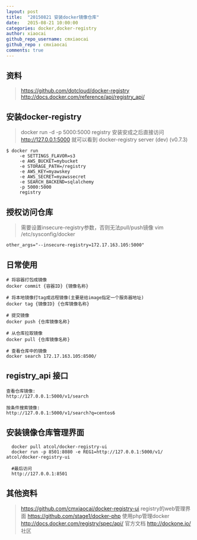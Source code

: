 ```yaml
---
layout: post
title:  "20150821 安装docker镜像仓库"
date:   2015-08-21 10:00:00
categories: docker,docker-registry
author: xiaocai
github_repo_username: cmxiaocai
github_repo : cmxiaocai
comments: true
---
```


## 资料
> https://github.com/dotcloud/docker-registry
> http://docs.docker.com/reference/api/registry_api/

## 安装docker-registry

> docker run -d -p 5000:5000 registry
> 安装安成之后直接访问 http://127.0.0.1:5000 就可以看到 docker-registry server (dev) (v0.7.3)

~~~
$ docker run 
     -e SETTINGS_FLAVOR=s3 
     -e AWS_BUCKET=mybucket 
     -e STORAGE_PATH=/registry 
     -e AWS_KEY=myawskey 
     -e AWS_SECRET=myawssecret 
     -e SEARCH_BACKEND=sqlalchemy 
     -p 5000:5000 
     registry
~~~

<!-- more -->

## 授权访问仓库
> 需要设置insecure-registry参数，否则无法pull/push镜像
> vim /etc/sysconfig/docker
~~~
other_args="--insecure-registry=172.17.163.105:5000"
~~~

## 日常使用

~~~
# 将容器打包成镜像
docker commit {容器ID} {镜像名称}

# 将本地镜像打tag成远程镜像(主要是给image指定一个服务器地址)
docker tag {镜像ID} {仓库镜像名称}

# 提交镜像
docker push {仓库镜像名称}

# 从仓库拉取镜像
docker pull {仓库镜像名称}

# 查看仓库中的镜像
docker search 172.17.163.105:8500/

~~~

## registry_api 接口

~~~
查看仓库镜像:
http://127.0.0.1:5000/v1/search

按条件搜索镜像:
http://127.0.0.1:5000/v1/search?q=centos6

~~~

## 安装镜像仓库管理界面
~~~
  docker pull atcol/docker-registry-ui
  docker run -p 8501:8080 -e REG1=http://127.0.0.1:5000/v1/ atcol/docker-registry-ui

  #最后访问
  http://127.0.0.1:8501
~~~

## 其他资料
> https://github.com/cmxiaocai/docker-registry-ui registry的web管理界面
> https://github.com/stage1/docker-php 使用php管理docker
> http://docs.docker.com/registry/spec/api/ 官方文档
> http://dockone.io/ 社区